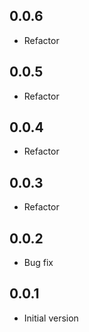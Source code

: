## 0.0.6

-   Refactor

## 0.0.5

-   Refactor

## 0.0.4

-   Refactor

## 0.0.3

-   Refactor

## 0.0.2

-   Bug fix

## 0.0.1

-   Initial version
